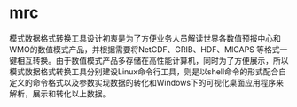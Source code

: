 # mrc
模式数据格式转换工具设计初衷是为了方便业务人员解读世界各数值预报中心和WMO的数值模式产品，并根据需要将NetCDF、GRIB、HDF、MICAPS 等格式一键相互转换。由于数值模式产品多存储在高性能计算机，同时为了方便展示，所以模式数据格式转换工具分别建设Linux命令行工具，则是以shell命令的形式配合自定义的命令格式以及参数实现数据的转化和Windows下的可视化桌面应用程序来解析，展示和转化以上数据。
